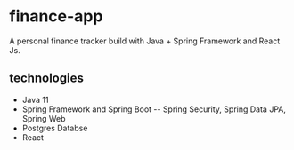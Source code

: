 # finance-app
A personal finance tracker build with Java + Spring Framework and React Js.

## technologies
- Java 11
- Spring Framework and Spring Boot
-- Spring Security, Spring Data JPA, Spring Web
- Postgres Databse
- React 
